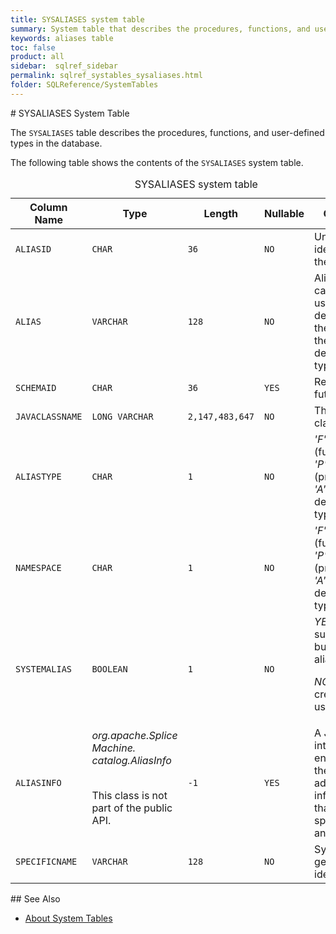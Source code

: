 ```yaml
---
title: SYSALIASES system table
summary: System table that describes the procedures, functions, and user-defined types in the database.
keywords: aliases table
toc: false
product: all
sidebar:  sqlref_sidebar
permalink: sqlref_systables_sysaliases.html
folder: SQLReference/SystemTables
---
```

<section>
<div class="TopicContent" data-swiftype-index="true" markdown="1">
# SYSALIASES System Table

The `SYSALIASES` table describes the procedures, functions, and
user-defined types in the database.

The following table shows the contents of the `SYSALIASES` system table.

<table>
                <caption>SYSALIASES system table</caption>
                <col />
                <col />
                <col />
                <col />
                <col />
                <thead>
                    <tr>
                        <th>Column Name</th>
                        <th>Type</th>
                        <th>Length</th>
                        <th>Nullable</th>
                        <th>Contents</th>
                    </tr>
                </thead>
                <tbody>
                    <tr>
                        <td><code>ALIASID</code></td>
                        <td><code>CHAR</code></td>
                        <td><code>36</code></td>
                        <td><code>NO</code></td>
                        <td>Unique identifier for the alias</td>
                    </tr>
                    <tr>
                        <td><code>ALIAS</code></td>
                        <td><code>VARCHAR</code></td>
                        <td><code>128</code></td>
                        <td><code>NO</code></td>
                        <td>Alias (in the case of a user-defined type, the name of the
						user-defined type)</td>
                    </tr>
                    <tr>
                        <td><code>SCHEMAID</code></td>
                        <td><code>CHAR</code></td>
                        <td><code>36</code></td>
                        <td><code>YES</code></td>
                        <td>Reserved for future use</td>
                    </tr>
                    <tr>
                        <td><code>JAVACLASSNAME</code></td>
                        <td><code>LONG VARCHAR</code></td>
                        <td><code>2,147,483,647</code></td>
                        <td><code>NO</code></td>
                        <td>The Java class name</td>
                    </tr>
                    <tr>
                        <td><code>ALIASTYPE</code></td>
                        <td><code>CHAR</code></td>
                        <td><code>1</code></td>
                        <td><code>NO</code></td>
                        <td><em>'F'</em> (function), <em>'P'</em> (procedure),
						<em>'A'</em> (user-defined type)</td>
                    </tr>
                    <tr>
                        <td><code>NAMESPACE</code></td>
                        <td><code>CHAR</code></td>
                        <td><code>1</code></td>
                        <td><code>NO</code></td>
                        <td><em>'F'</em> (function), <em>'P'</em> (procedure),
						<em>'A'</em> (user-defined type)</td>
                    </tr>
                    <tr>
                        <td><code>SYSTEMALIAS</code></td>
                        <td><code>BOOLEAN</code></td>
                        <td><code>1</code></td>
                        <td><code>NO</code></td>
                        <td><em>YES</em> (system supplied or built-in alias)
						<p><em>NO</em> (alias created by a user)</p></td>
                    </tr>
                    <tr>
                        <td><code>ALIASINFO</code></td>
                        <td><em>org.apache.Splice Machine.
							catalog.AliasInfo</em>
                            <br />
                            <br />
                            <p>This class is not part of the public API.</p>
                        </td>
                        <td><code>-1</code></td>
                        <td><code>YES</code></td>
                        <td>A Java interface that encapsulates the additional information
						that is specific to an alias</td>
                    </tr>
                    <tr>
                        <td><code>SPECIFICNAME</code></td>
                        <td><code>VARCHAR</code></td>
                        <td><code>128</code></td>
                        <td><code>NO</code></td>
                        <td>System-generated identifier</td>
                    </tr>
                </tbody>
            </table>
## See Also

* [About System Tables](sqlref_systables_intro.html)

</div>
</section>

